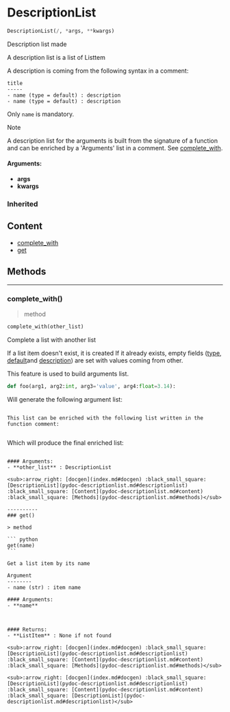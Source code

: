 # DescriptionList

``` python
DescriptionList(/, *args, **kwargs)
```

Description list made

A description list is a list of Listtem

A description is coming from the following syntax in a comment:

```
title
-----
- name (type = default) : description
- name (type = default) : description
```

Only `name` is mandatory.

> [!NOTE]
> A description list for the arguments is built from the signature of a function
> and can be enriched by a 'Arguments' list in a comment. See [complete_with](pydoc-descriptionlist.md#complete_with).

#### Arguments:
- **args**
- **kwargs**

### Inherited

## Content

- [complete_with](pydoc-descriptionlist.md#complete_with)
- [get](pydoc-descriptionlist.md#get)

## Methods



----------
### complete_with()

> method

``` python
complete_with(other_list)
```

Complete a list with another list

If a list item doesn't exist, it is created
If it already exists, empty fields ([type](pydoc-listitem.md#type), [default](pydoc-listitem.md#default)and [description](pydoc-listitem.md#description))
are set with values coming from other.

This feature is used to build arguments list. 
    
``` python
def foo(arg1, arg2:int, arg3='value', arg4:float=3.14):
```

Will generate the following argument list:

````

This list can be enriched with the following list written in the function comment:


````

Which will produce the final enriched list:

````

#### Arguments:
- **other_list** : DescriptionList

<sub>:arrow_right: [docgen](index.md#docgen) :black_small_square: [DescriptionList](pydoc-descriptionlist.md#descriptionlist) :black_small_square: [Content](pydoc-descriptionlist.md#content) :black_small_square: [Methods](pydoc-descriptionlist.md#methods)</sub>

----------
### get()

> method

``` python
get(name)
```

Get a list item by its name

Argument
--------
- name (str) : item name

#### Arguments:
- **name**



#### Returns:
- **ListItem** : None if not found

<sub>:arrow_right: [docgen](index.md#docgen) :black_small_square: [DescriptionList](pydoc-descriptionlist.md#descriptionlist) :black_small_square: [Content](pydoc-descriptionlist.md#content) :black_small_square: [Methods](pydoc-descriptionlist.md#methods)</sub>

<sub>:arrow_right: [docgen](index.md#docgen) :black_small_square: [DescriptionList](pydoc-descriptionlist.md#descriptionlist) :black_small_square: [Content](pydoc-descriptionlist.md#content) :black_small_square: [DescriptionList](pydoc-descriptionlist.md#descriptionlist)</sub>